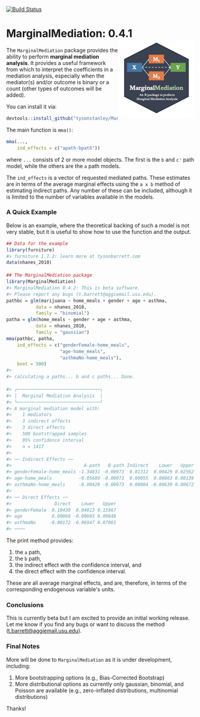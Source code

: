 
<!-- README.md is generated from README.Rmd. Please edit that file -->
[![Build Status](https://travis-ci.org/TysonStanley/MarginalMediation.svg?branch=master)](https://travis-ci.org/TysonStanley/MarginalMediation)

MarginalMediation: 0.4.1 <img src="man/figures/mma_hex.jpg" align="right" />
============================================================================

The `MarginalMediation` package provides the ability to perform **marginal mediation analysis**. It provides a useful framework from which to interpret the coefficients in a mediation analysis, especially when the mediator(s) and/or outcome is binary or a count (other types of outcomes will be added).

You can install it via:

``` r
devtools::install_github("tysonstanley/MarginalMediation")
```

The main function is `mma()`:

``` r
mma(...,
    ind_effects = c("apath-bpath"))
```

where `...` consists of 2 or more model objects. The first is the `b` and `c'` path model, while the others are the `a` path models.

The `ind_effects` is a vector of requested mediated paths. These estimates are in terms of the average marginal effects using the `a x b` method of estimating indirect paths. Any number of these can be included, although it is limited to the number of variables available in the models.

### A Quick Example

Below is an example, where the theoretical backing of such a model is not very stable, but it is useful to show how to use the function and the output.

``` r
## Data for the example
library(furniture)
#> furniture 1.7.2: learn more at tysonbarrett.com
data(nhanes_2010)

## The MarginalMediation package
library(MarginalMediation)
#> MarginalMediation 0.4.2: This is beta software.
#> Please report any bugs (t.barrett@aggiemail.usu.edu).
pathbc = glm(marijuana ~ home_meals + gender + age + asthma, 
           data = nhanes_2010, 
           family = "binomial")
patha = glm(home_meals ~ gender + age + asthma,
           data = nhanes_2010, 
           family = "gaussian")
mma(pathbc, patha,
    ind_effects = c("genderFemale-home_meals",
                    "age-home_meals",
                    "asthmaNo-home_meals"),
    boot = 500)
#> 
#> calculating a paths... b and c paths... Done.
                                                                                 
#> ┌───────────────────────────────┐
#> │  Marginal Mediation Analysis  │
#> └───────────────────────────────┘
#> A marginal mediation model with:
#>    1 mediators
#>    3 indirect effects
#>    3 direct effects
#>    500 bootstrapped samples
#>    95% confidence interval
#>    n = 1417 
#> 
#> ── Indirect Effects ── 
#>                           A-path   B-path Indirect    Lower   Upper
#> genderFemale-home_meals -1.34831 -0.00973  0.01312  0.00429 0.02562
#> age-home_meals          -0.05689 -0.00973  0.00055  0.00003 0.00139
#> asthmaNo-home_meals     -0.00428 -0.00973  0.00004 -0.00639 0.00672
#> 
#> ── Direct Effects ── 
#>                Direct    Lower   Upper
#> genderFemale  0.10430  0.04813 0.15967
#> age           0.00066 -0.00603 0.00848
#> asthmaNo     -0.00172 -0.06947 0.07061
#> ────
```

The print method provides:

1.  the `a` path,
2.  the `b` path,
3.  the indirect effect with the confidence interval, and
4.  the direct effect with the confidence interval.

These are all average marginal effects, and are, therefore, in terms of the corresponding endogenous variable's units.

### Conclusions

This is currently beta but I am excited to provide an initial working release. Let me know if you find any bugs or want to discuss the method (<t.barrett@aggiemail.usu.edu>).

### Final Notes

More will be done to `MarginalMediation` as it is under development, including:

1.  More bootstrapping options (e.g., Bias-Corrected Bootstrap)
2.  More distributional options as currently only gaussian, binomial, and Poisson are available (e.g., zero-inflated distributions, multinomial distributions)

Thanks!
